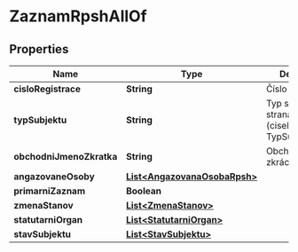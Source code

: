 

# ZaznamRpshAllOf


## Properties

| Name | Type | Description | Notes |
|------------ | ------------- | ------------- | -------------|
|**cisloRegistrace** | **String** | Číslo registrace |  [optional] |
|**typSubjektu** | **String** | Typ subjektu - strana/hnutí - kód (ciselnikKod: TypSubjektuRpsh)  |  [optional] |
|**obchodniJmenoZkratka** | **String** | Obchodní jméno zkrácené |  [optional] |
|**angazovaneOsoby** | [**List&lt;AngazovanaOsobaRpsh&gt;**](AngazovanaOsobaRpsh.md) |  |  [optional] |
|**primarniZaznam** | **Boolean** |  |  [optional] |
|**zmenaStanov** | [**List&lt;ZmenaStanov&gt;**](ZmenaStanov.md) |  |  [optional] |
|**statutarniOrgan** | [**List&lt;StatutarniOrgan&gt;**](StatutarniOrgan.md) |  |  [optional] |
|**stavSubjektu** | [**List&lt;StavSubjektu&gt;**](StavSubjektu.md) |  |  [optional] |



